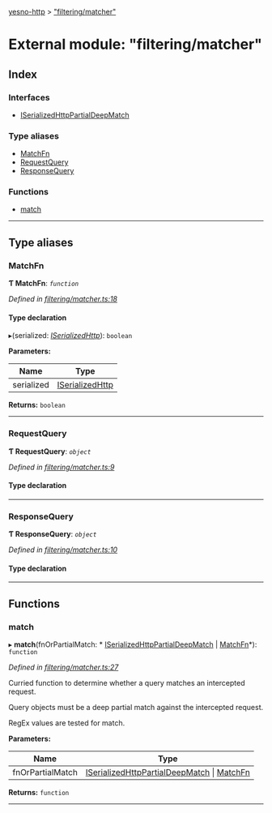 [yesno-http](../README.md) > ["filtering/matcher"](../modules/_filtering_matcher_.md)

# External module: "filtering/matcher"

## Index

### Interfaces

* [ISerializedHttpPartialDeepMatch](../interfaces/_filtering_matcher_.iserializedhttppartialdeepmatch.md)

### Type aliases

* [MatchFn](_filtering_matcher_.md#matchfn)
* [RequestQuery](_filtering_matcher_.md#requestquery)
* [ResponseQuery](_filtering_matcher_.md#responsequery)

### Functions

* [match](_filtering_matcher_.md#match)

---

## Type aliases

<a id="matchfn"></a>

###  MatchFn

**Ƭ MatchFn**: *`function`*

*Defined in [filtering/matcher.ts:18](https://github.com/FormidableLabs/yesno/blob/b6b210e/src/filtering/matcher.ts#L18)*

#### Type declaration
▸(serialized: *[ISerializedHttp](../interfaces/_http_serializer_.iserializedhttp.md)*): `boolean`

**Parameters:**

| Name | Type |
| ------ | ------ |
| serialized | [ISerializedHttp](../interfaces/_http_serializer_.iserializedhttp.md) |

**Returns:** `boolean`

___
<a id="requestquery"></a>

###  RequestQuery

**Ƭ RequestQuery**: *`object`*

*Defined in [filtering/matcher.ts:9](https://github.com/FormidableLabs/yesno/blob/b6b210e/src/filtering/matcher.ts#L9)*

#### Type declaration

___
<a id="responsequery"></a>

###  ResponseQuery

**Ƭ ResponseQuery**: *`object`*

*Defined in [filtering/matcher.ts:10](https://github.com/FormidableLabs/yesno/blob/b6b210e/src/filtering/matcher.ts#L10)*

#### Type declaration

___

## Functions

<a id="match"></a>

###  match

▸ **match**(fnOrPartialMatch: * [ISerializedHttpPartialDeepMatch](../interfaces/_filtering_matcher_.iserializedhttppartialdeepmatch.md) &#124; [MatchFn](_filtering_matcher_.md#matchfn)*): `function`

*Defined in [filtering/matcher.ts:27](https://github.com/FormidableLabs/yesno/blob/b6b210e/src/filtering/matcher.ts#L27)*

Curried function to determine whether a query matches an intercepted request.

Query objects must be a deep partial match against the intercepted request.

RegEx values are tested for match.

**Parameters:**

| Name | Type |
| ------ | ------ |
| fnOrPartialMatch |  [ISerializedHttpPartialDeepMatch](../interfaces/_filtering_matcher_.iserializedhttppartialdeepmatch.md) &#124; [MatchFn](_filtering_matcher_.md#matchfn)|

**Returns:** `function`

___

